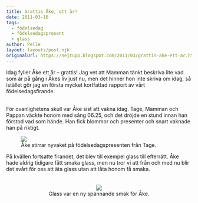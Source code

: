 ```yaml
---
title: Grattis Åke, ett år!
date: 2011-03-10
tags: 
  - födelsedag
  - födelsedagspresent
  - glass	
author: Pelle
layout: layouts/post.njk
originalUrl: https://nejtupp.blogspot.com/2011/03/grattis-ake-ett-ar.html
---
```


Idag fyller Åke ett år – grattis! Jag vet att Mamman tänkt beskriva lite vad som är på gång i Åkes liv just nu, men det hinner hon inte skriva om idag, så istället gör jag en första mycket kortfattad rapport av vårt födelsedagsfirande.<br><div style="text-align: center;"><div style="text-align: left;"><br>För ovanlighetens skull var Åke sist att vakna idag. Tage, Mamman och Pappan väckte honom med sång 06.25, och det dröjde en stund innan han förstod vad som hände. Han fick blommor och presenter och snart vaknade han på riktigt.

<figure>
	<img src="../../../../img/%25C3%2585kes%2Bf%25C3%25B6delsedag-_MG_8005.jpg"><br>
	<figcaption>Åke stirrar nyvaket på födelsedagspresenten från Tage.</figcaption>
</figure>På kvällen fortsatte firandet, det blev till exempel glass till efterrätt. Åke hade aldrig tidigare fått smaka glass, men nu tror vi att från och med nu blir det svårt för oss att äta glass utan att låta honom få smaka.<br></div><br><br></div><div style="text-align: center;"><img src="../../../../img/%25C3%2585kes%2Bf%25C3%25B6delsedag-_MG_8062.jpg"><br>
	<figcaption>Glass var en ny spännande smak för Åke.</figcaption>
